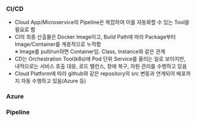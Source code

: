 
### CI/CD
- Cloud App/Microservice의 Pipeline은 복잡하여 이를 자동화할 수 있는 Tool을 필요로 함
- CI의 최종 산출물은 Docker Image이고, Build Path에 따라 Package부터 Image/Container를 계층적으로 누적함  
  ※ Image를 pull/run하면 Container임. Class, Instance와 같은 관계
- CD는 Orchestration Tool(k8s)에 Pod 단위 Service를 올리는 일로 보이지만, 내적으로는 서비스 호출 대응, 로드 밸런스, 장애 복구, 자원 관리를 수행하고 있음
- Cloud Platform에 따라 github와 같은 repository의 src 변동과 연계되어 배포까지 자동 수행하고 있음(Azure 등)


### Azure


### Pipeline


